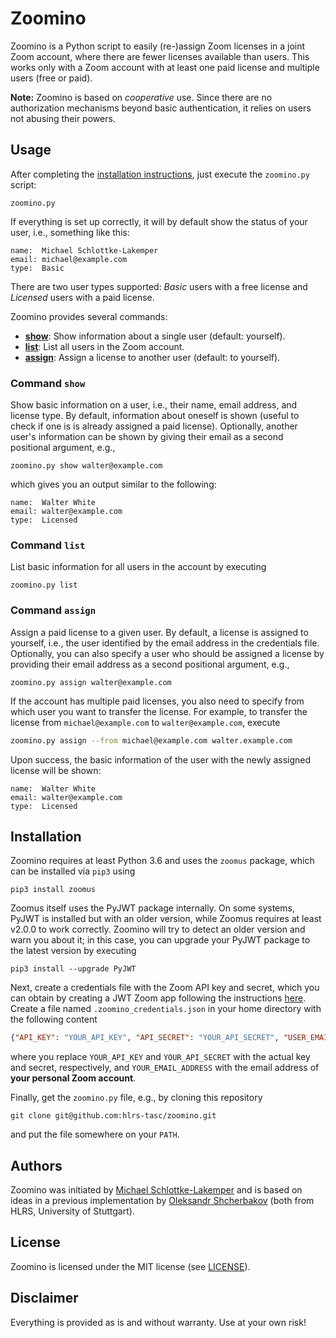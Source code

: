 # Zoomino
Zoomino is a Python script to easily (re-)assign Zoom licenses in a joint Zoom
account, where there are fewer licenses available than users. This works only
with a Zoom account with at least one paid license and multiple users (free or paid).

**Note:** Zoomino is based on *cooperative* use. Since there are no
authorization mechanisms beyond basic authentication, it relies on users not
abusing their powers.


## Usage
After completing the [installation instructions](#installation), just execute
the `zoomino.py` script:
```shell
zoomino.py
```
If everything is set up correctly, it will by default show the status of your
user, i.e., something like this:
```
name:  Michael Schlottke-Lakemper
email: michael@example.com
type:  Basic
```
There are two user types supported: *Basic* users with a free license
and *Licensed* users with a paid license.

Zoomino provides several commands:
* [**show**](#command-show): Show information about a single user (default: yourself).
* [**list**](#command-list): List all users in the Zoom account.
* [**assign**](#command-assign): Assign a license to another user (default: to yourself).

### Command `show`
Show basic information on a user, i.e., their name, email address, and license
type. By default, information about oneself is shown (useful to check if one is
is already assigned a paid license). Optionally, another user's information can
be shown by giving their email as a second positional argument, e.g.,
```shell
zoomino.py show walter@example.com
```
which gives you an output similar to the following:
```
name:  Walter White
email: walter@example.com
type:  Licensed
```

### Command `list`
List basic information for all users in the account by executing
```shell
zoomino.py list
```

### Command `assign`
Assign a paid license to a given user. By default, a license is assigned to
yourself, i.e., the user identified by the email address in the credentials
file. Optionally, you can also specify a user who should be assigned a license
by providing their email address as a second positional argument, e.g.,
```shell
zoomino.py assign walter@example.com
```
If the account has multiple paid licenses, you also need to specify from which
user you want to transfer the license. For example, to transfer the license from
`michael@example.com` to `walter@example.com`, execute
```bash
zoomino.py assign --from michael@example.com walter.example.com
```
Upon success, the basic information of the user with the newly assigned license
will be shown:
```
name:  Walter White
email: walter@example.com
type:  Licensed
```

## Installation

Zoomino requires at least Python 3.6 and uses the `zoomus` package,
which can be installed via `pip3` using
```shell
pip3 install zoomus
```
Zoomus itself uses the PyJWT package internally. On some systems, PyJWT is
installed but with an older version, while Zoomus requires at least v2.0.0 to
work correctly. Zoomino will try to detect an older version and warn you about
it; in this case, you can upgrade your PyJWT package to the latest version by
executing
```shell
pip3 install --upgrade PyJWT
```

Next, create a credentials file with the Zoom API key and secret, which you
can obtain by creating a JWT Zoom app following the instructions
[here](https://devforum.zoom.us/t/finding-your-api-key-secret-credentials-in-marketplace/3471).
Create a file named `.zoomino_credentials.json` in your home directory with the following content
```json
{"API_KEY": "YOUR_API_KEY", "API_SECRET": "YOUR_API_SECRET", "USER_EMAIL": "YOUR_EMAIL_ADDRESS"}
```
where you replace `YOUR_API_KEY` and `YOUR_API_SECRET` with the actual key and
secret, respectively, and `YOUR_EMAIL_ADDRESS` with the email address of
**your personal Zoom account**.

Finally, get the `zoomino.py` file, e.g., by cloning this repository
```shell
git clone git@github.com:hlrs-tasc/zoomino.git
```
and put the file somewhere on your `PATH`.


## Authors
Zoomino was initiated by
[Michael Schlottke-Lakemper](https://www.hlrs.de/about-us/organization/people/person/schlottke-lakemper/)
and is based on ideas in a previous implementation by
[Oleksandr Shcherbakov](https://www.hlrs.de/about-us/organization/people/person/shcherbakov/)
(both from HLRS, University of Stuttgart).


## License
Zoomino is licensed under the MIT license (see [LICENSE](LICENSE)).


## Disclaimer

Everything is provided as is and without warranty. Use at your own risk!
